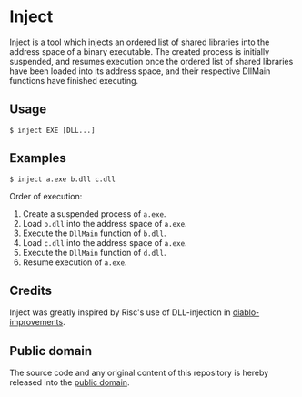 # Inject

Inject is a tool which injects an ordered list of shared libraries into the address space of a binary executable. The created process is initially suspended, and resumes execution once the ordered list of shared libraries have been loaded into its address space, and their respective DllMain functions have finished executing.

## Usage

```
$ inject EXE [DLL...]
```

## Examples

```
$ inject a.exe b.dll c.dll
```

Order of execution:

1. Create a suspended process of `a.exe`.
2. Load `b.dll` into the address space of `a.exe`.
3. Execute the `DllMain` function of `b.dll`.
4. Load `c.dll` into the address space of `a.exe`.
5. Execute the `DllMain` function of `d.dll`.
6. Resume execution of `a.exe`.

## Credits

Inject was greatly inspired by Risc's use of DLL-injection in [diablo-improvements](https://github.com/r1sc/diablo-improvements).

## Public domain

The source code and any original content of this repository is hereby released into the [public domain].

[public domain]: https://creativecommons.org/publicdomain/zero/1.0/
